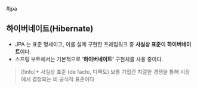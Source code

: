 #jpa 

## 하이버네이트(Hibernate)
- JPA 는 표준 명세이고, 이를 실제 구현한 프레임워크 중 **사실상 표준**이 **하이버네이트**이다.
- 스프링 부트에서는 기본적으로 ‘**하이버네이트’** 구현체를 사용 중이다.

> [!info]+ 
> 사실상 표준 (de facto, 디팩토)
> 보통 기업간 치열한 경쟁을 통해 시장에서 결정되는 비 공식적 표준이다